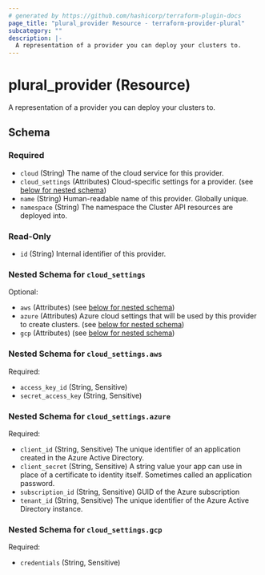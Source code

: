 ```yaml
---
# generated by https://github.com/hashicorp/terraform-plugin-docs
page_title: "plural_provider Resource - terraform-provider-plural"
subcategory: ""
description: |-
  A representation of a provider you can deploy your clusters to.
---
```


# plural_provider (Resource)

A representation of a provider you can deploy your clusters to.



<!-- schema generated by tfplugindocs -->
## Schema

### Required

- `cloud` (String) The name of the cloud service for this provider.
- `cloud_settings` (Attributes) Cloud-specific settings for a provider. (see [below for nested schema](#nestedatt--cloud_settings))
- `name` (String) Human-readable name of this provider. Globally unique.
- `namespace` (String) The namespace the Cluster API resources are deployed into.

### Read-Only

- `id` (String) Internal identifier of this provider.

<a id="nestedatt--cloud_settings"></a>
### Nested Schema for `cloud_settings`

Optional:

- `aws` (Attributes) (see [below for nested schema](#nestedatt--cloud_settings--aws))
- `azure` (Attributes) Azure cloud settings that will be used by this provider to create clusters. (see [below for nested schema](#nestedatt--cloud_settings--azure))
- `gcp` (Attributes) (see [below for nested schema](#nestedatt--cloud_settings--gcp))

<a id="nestedatt--cloud_settings--aws"></a>
### Nested Schema for `cloud_settings.aws`

Required:

- `access_key_id` (String, Sensitive)
- `secret_access_key` (String, Sensitive)


<a id="nestedatt--cloud_settings--azure"></a>
### Nested Schema for `cloud_settings.azure`

Required:

- `client_id` (String, Sensitive) The unique identifier of an application created in the Azure Active Directory.
- `client_secret` (String, Sensitive) A string value your app can use in place of a certificate to identity itself. Sometimes called an application password.
- `subscription_id` (String, Sensitive) GUID of the Azure subscription
- `tenant_id` (String, Sensitive) The unique identifier of the Azure Active Directory instance.


<a id="nestedatt--cloud_settings--gcp"></a>
### Nested Schema for `cloud_settings.gcp`

Required:

- `credentials` (String, Sensitive)

